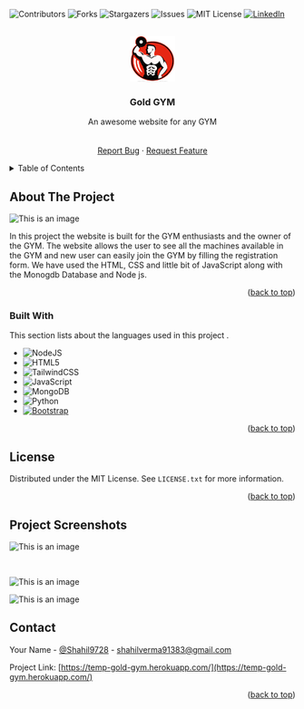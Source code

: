 <!-- Improved compatibility of back to top link: See: https://github.com/Shahil9728/heroku-web-hosting/ -->
<a name="readme-top"></a>


![Contributors][contributors-shield]
![Forks][forks-shield]
![Stargazers][stars-shield]
![Issues][issues-shield]
![MIT License][license-shield]
[![LinkedIn][linkedin-shield]][linkedin-url]



<!-- PROJECT LOGO -->
<br />
<div align="center">
  <a href="https://github.com/Shahil9728/heroku-web-hosting">
    <img src="src/templates/images/pngegg.png" alt="Logo" width="80" height="80">
  </a>

  <h3 align="center">Gold GYM</h3>

  <p align="center">
    An awesome website for any GYM
    <br />
    <br />
    <br />
    <a href="https://github.com/Shahil9728/heroku-web-hosting/issues">Report Bug</a>
    ·
    <a href="https://github.com/Shahil9728/heroku-web-hosting/issues">Request Feature</a>
  </p>
</div>



<!-- TABLE OF CONTENTS -->
<details>
  <summary>Table of Contents</summary>
  <ol>
    <li>
      <a href="#about-the-project">About The Project</a>
      <ul>
        <li><a href="#built-with">Built With</a></li>
      </ul>
    </li>
    <li><a href="#license">License</a></li>
    <li><a href="#contact">Contact</a></li>
  </ol>
</details>



<!-- ABOUT THE PROJECT -->
## About The Project

![This is an image](https://bnz05pap002files.storage.live.com/y4m-1M2nrnjMJmmV3EflDWvld_a1fvP22dFhP_WLZub0SGucR5tONmFu-1YvzaH-Teh3XmdJ7X0gCcyS27GOrXjJZeOr9MuhXuNTgvyp3GfsDsnJ3gO63U4_xCisk4oXpRHrDfe5-Gucm_3fwok43KdSZmG3Ow14reT1wDIZknvaq9TuRKyb6ijrcMtKe5z_XKOjpq43w4VVZRhTHVsGP9mjQaxlB6sEwYuP1uWbS5U054?encodeFailures=1&width=957&height=434)


In this project the website is built for the GYM enthusiasts and the owner of the GYM. The website allows the user to see all the machines available in the GYM and new user can easily join the GYM by filling the registration form. We have used the HTML, CSS and little bit of JavaScript along with the Monogdb Database and Node js. 


<p align="right">(<a href="#readme-top">back to top</a>)</p>



### Built With

This section lists about the languages used in this project .

* 	![NodeJS](https://img.shields.io/badge/node.js-6DA55F?style=for-the-badge&logo=node.js&logoColor=white)
* ![HTML5](https://img.shields.io/badge/html5-%23E34F26.svg?style=for-the-badge&logo=html5&logoColor=white)
* ![TailwindCSS](https://img.shields.io/badge/tailwindcss-%2338B2AC.svg?style=for-the-badge&logo=tailwind-css&logoColor=white)
* ![JavaScript](https://img.shields.io/badge/javascript-%23323330.svg?style=for-the-badge&logo=javascript&logoColor=%23F7DF1E)
* ![MongoDB](https://img.shields.io/badge/MongoDB-%234ea94b.svg?style=for-the-badge&logo=mongodb&logoColor=white)
* ![Python](https://img.shields.io/badge/python-3670A0?style=for-the-badge&logo=python&logoColor=ffdd54)
* [![Bootstrap][Bootstrap.com]][Bootstrap-url]

<p align="right">(<a href="#readme-top">back to top</a>)</p>


<!-- LICENSE -->
## License

Distributed under the MIT License. See `LICENSE.txt` for more information.

<p align="right">(<a href="#readme-top">back to top</a>)</p>


<!-- IMAGES -->
## Project Screenshots

![This is an image](https://bnz05pap002files.storage.live.com/y4mYRYHX20rp_383fcvQR9XgkfjmjCd2fI_Ry6bibN8TKhoBWVF47ZyzobjKK1hBhnTAYfCEg-lbrTgyT5s3Hl0VqeYJ-4689AUuz8uBgdztN0Fs2BaN8qxrqJ37G_WIQW1jtSlnTAsAeVtVn5Zma1VZRTTq6p4YinsmLtweGLVxWSvWi_MtTbhf8ZvKzqoL-m2-4agn3oAjIBSN7DYGq7dvWBcsyWeuB49W-5hnVmnn5w?encodeFailures=1&width=956&height=431)

<br/>

![This is an image](https://bnz05pap002files.storage.live.com/y4mlco2SneQM5fj5hk4inEkVDb-qUctQNphc29VaBaer14WYvpqR5YF-6lyu-FU0eUk1K_swBgdsgCfoOHiKmsg284pDQP9AMe4zB9uvaYZBSOIQDkied6veKSkgAHKHf6VoktBu3zwr7CFDrHg0fNmCDanNEZO6_mqHsuF_b7abSCB_7MuX2vO145cT2-T1nCg59MUrL1OQFAW6wPME4N2W9Q8FZ4B9hxO4Qb8SJyR0LA?encodeFailures=1&width=956&height=433)

![This is an image](https://bnz05pap002files.storage.live.com/y4maL0axlQo_xeebAUX7-OPzvs_6nuloGqEvjFmc50-8-TIfdZPY2VUfXTNKb6s2GoaVSkJ0-5rC0iW_vgr6Orq8V09fFn1d-jyxp3rvuX98GTA_a8zK41-ocQTSeeE8BwVghlrwOFzWfMWNSFqZ0oKArjUTlCms_9dWi0Xd5aVdTikge5EpofFp-10jo5OhRbC_lIF_h6SRZtGz6_t_gVAxsJ55SgkwZCK3H_n73gWdvo?encodeFailures=1&width=956&height=437)

<!-- CONTACT -->
## Contact

Your Name - [@Shahil9728](https://twitter.com/Shahil9728) - shahilverma91383@gmail.com

Project Link: [https://temp-gold-gym.herokuapp.com/](https://temp-gold-gym.herokuapp.com/)

<p align="right">(<a href="#readme-top">back to top</a>)</p>




<!-- MARKDOWN LINKS & IMAGES -->
<!-- https://www.markdownguide.org/basic-syntax/#reference-style-links -->
[contributors-shield]: https://img.shields.io/github/contributors/othneildrew/Best-README-Template.svg?style=for-the-badge
[forks-shield]: https://img.shields.io/github/forks/othneildrew/Best-README-Template.svg?style=for-the-badge
[stars-shield]: https://img.shields.io/github/stars/othneildrew/Best-README-Template.svg?style=for-the-badge
[issues-shield]: https://img.shields.io/github/issues/othneildrew/Best-README-Template.svg?style=for-the-badge
[license-shield]: https://img.shields.io/github/license/othneildrew/Best-README-Template.svg?style=for-the-badge
[linkedin-shield]: https://img.shields.io/badge/-LinkedIn-black.svg?style=for-the-badge&logo=linkedin&colorB=555
[linkedin-url]: https://www.linkedin.com/in/shahil-kumar-a56246240
[product-screenshot]: images/screenshot.png
[Next.js]: https://img.shields.io/badge/next.js-000000?style=for-the-badge&logo=nextdotjs&logoColor=white
[Next-url]: https://nextjs.org/
[React.js]: https://img.shields.io/badge/React-20232A?style=for-the-badge&logo=react&logoColor=61DAFB
[React-url]: https://reactjs.org/
[Vue.js]: https://img.shields.io/badge/Vue.js-35495E?style=for-the-badge&logo=vuedotjs&logoColor=4FC08D
[Vue-url]: https://vuejs.org/
[Angular.io]: https://img.shields.io/badge/Angular-DD0031?style=for-the-badge&logo=angular&logoColor=white
[Angular-url]: https://angular.io/
[Svelte.dev]: https://img.shields.io/badge/Svelte-4A4A55?style=for-the-badge&logo=svelte&logoColor=FF3E00
[Svelte-url]: https://svelte.dev/
[Laravel.com]: https://img.shields.io/badge/Laravel-FF2D20?style=for-the-badge&logo=laravel&logoColor=white
[Laravel-url]: https://laravel.com
[Bootstrap.com]: https://img.shields.io/badge/Bootstrap-563D7C?style=for-the-badge&logo=bootstrap&logoColor=white
[Bootstrap-url]: https://getbootstrap.com
[JQuery.com]: https://img.shields.io/badge/jQuery-0769AD?style=for-the-badge&logo=jquery&logoColor=white
[JQuery-url]: https://jquery.com 



